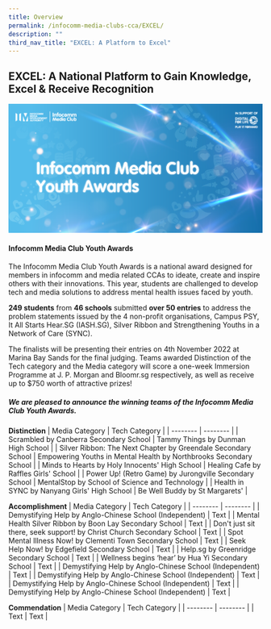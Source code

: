 ```yaml
---
title: Overview
permalink: /infocomm-media-clubs-cca/EXCEL/
description: ""
third_nav_title: "EXCEL: A Platform to Excel"
---
```

## EXCEL: A National Platform to Gain Knowledge, Excel & Receive Recognition

![New Key Visual for Infocomm Media Club Youth Awards](/images/Icmclub/IMC%20New%20KV.png)

#### Infocomm Media Club Youth Awards 

The Infocomm Media Club Youth Awards is a national award designed for members in infocomm and media related CCAs to ideate, create and inspire others with their innovations. This year, students are challenged to develop tech and media solutions to address mental health issues faced by youth.

**249 students** from **46 schools** submitted **over 50 entries** to address the problem statements issued by the 4 non-profit organisations, Campus PSY, It All Starts Hear.SG (IASH.SG), Silver Ribbon and Strengthening Youths in a Network of Care (SYNC).

The finalists will be presenting their entries on 4th November 2022 at Marina Bay Sands for the final judging. Teams awarded Distinction of the Tech category and the Media category will score a one-week Immersion Programme at J. P. Morgan and Bloomr.sg respectively, as well as receive up to $750 worth of attractive prizes!

##### We are pleased to announce the winning teams of the Infocomm Media Club Youth Awards.

**Distinction**
| Media Category | Tech Category | 
| -------- | -------- | 
| Scrambled by Canberra Secondary School |  Tammy Things by Dunman High School |
| Silver Ribbon: The Next Chapter by Greendale Secondary School |  Empowering Youths in Mental Health by Northbrooks Secondary School |
| Minds to Hearts by Holy Innocents' High School | Healing Cafe by Raffles Girls' School |
| Power Up! (Retro Game) by Jurongville Secondary School |  MentalStop by School of Science and Technology |
| Health in SYNC by Nanyang Girls' High School | Be Well Buddy by St Margarets' |

**Accomplishment**
| Media Category | Tech Category | 
| -------- | -------- | 
| Demystifying Help by Anglo-Chinese School (Independent)   | Text     |
| Mental Health Silver Ribbon by Boon Lay Secondary School   | Text     |
| Don't just sit there, seek support! by Christ Church Secondary School  | Text     |
| Spot Mental Illness Now! by Clementi Town Secondary School   | Text     |
| Seek Help Now! by Edgefield Secondary School | Text     |
| Help.sg by Greenridge Secondary School  | Text     |
| Wellness begins ‘hear’ by Hua Yi Secondary School   | Text     |
| Demystifying Help by Anglo-Chinese School (Independent)   | Text     |
| Demystifying Help by Anglo-Chinese School (Independent)   | Text     |
| Demystifying Help by Anglo-Chinese School (Independent)   | Text     |
| Demystifying Help by Anglo-Chinese School (Independent)   | Text     |

**Commendation**
| Media Category | Tech Category | 
| -------- | -------- | 
| Text     | Text     |